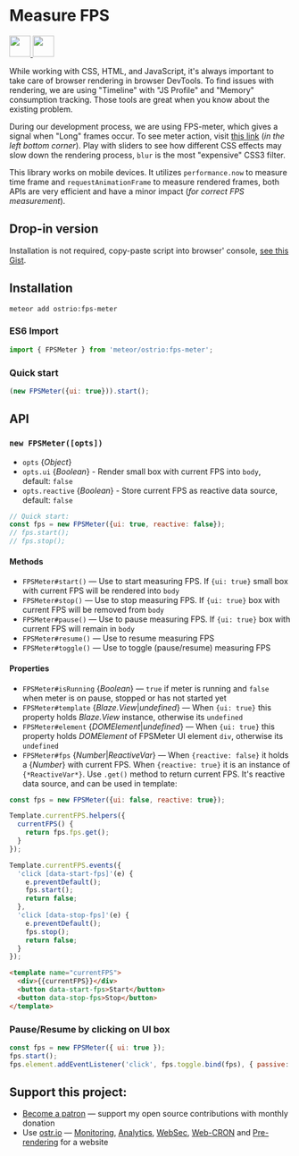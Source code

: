 # Measure FPS

<a href="https://www.patreon.com/bePatron?u=20396046">
  <img src="https://c5.patreon.com/external/logo/become_a_patron_button@2x.png" height="38">
</a>

<a href="https://ostr.io/info/built-by-developers-for-developers">
  <img src="https://ostr.io/apple-touch-icon-60x60.png" height="38">
</a>

While working with CSS, HTML, and JavaScript, it's always important to take care of browser rendering in browser DevTools. To find issues with rendering, we are using "Timeline" with "JS Profile" and "Memory" consumption tracking. Those tools are great when you know about the existing problem.

During our development process, we are using FPS-meter, which gives a signal when "Long" frames occur. To see meter action, visit [this link](https://cssbuilder.veliovgroup.com) (*in the left bottom corner*). Play with sliders to see how different CSS effects may slow down the rendering process, `blur` is the most "expensive" CSS3 filter.

This library works on mobile devices. It utilizes `performance.now` to measure time frame and `requestAnimationFrame` to measure rendered frames, both APIs are very efficient and have a minor impact (*for correct FPS measurement*).

## Drop-in version

Installation is not required, copy-paste script into browser' console, [see this Gist](https://gist.github.com/dr-dimitru/dcf0456c9c3d691e373a1adec8d60e16).

## Installation

```shell
meteor add ostrio:fps-meter
```

### ES6 Import

```js
import { FPSMeter } from 'meteor/ostrio:fps-meter';
```

### Quick start

```js
(new FPSMeter({ui: true})).start();
```

## API

### `new FPSMeter([opts])`

- `opts` {*Object*}
- `opts.ui` {*Boolean*} - Render small box with current FPS into `body`, default: `false`
- `opts.reactive` {*Boolean*} - Store current FPS as reactive data source, default: `false`

```js
// Quick start:
const fps = new FPSMeter({ui: true, reactive: false});
// fps.start();
// fps.stop();
```

#### Methods

- `FPSMeter#start()` — Use to start measuring FPS. If `{ui: true}` small box with current FPS will be rendered into `body`
- `FPSMeter#stop()` — Use to stop measuring FPS. If `{ui: true}` box with current FPS will be removed from `body`
- `FPSMeter#pause()` — Use to pause measuring FPS. If `{ui: true}` box with current FPS will remain in `body`
- `FPSMeter#resume()` — Use to resume measuring FPS
- `FPSMeter#toggle()` — Use to toggle (pause/resume) measuring FPS

#### Properties

- `FPSMeter#isRunning` {*Boolean*} — `true` if meter is running and `false` when meter is on pause, stopped or has not started yet
- `FPSMeter#template` {*Blaze.View*|*undefined*} — When `{ui: true}` this property holds *Blaze.View* instance, otherwise its `undefined`
- `FPSMeter#element` {*DOMElement*|*undefined*} — When `{ui: true}` this property holds *DOMElement* of FPSMeter UI element `div`, otherwise its `undefined`
- `FPSMeter#fps` {*Number*|*ReactiveVar*} — When `{reactive: false}` it holds a {*Number*} with current FPS. When `{reactive: true}` it is an instance of `{*ReactiveVar*}`. Use `.get()` method to return current FPS. It's reactive data source, and can be used in template:

```js
const fps = new FPSMeter({ui: false, reactive: true});

Template.currentFPS.helpers({
  currentFPS() {
    return fps.fps.get();
  }
});

Template.currentFPS.events({
  'click [data-start-fps]'(e) {
    e.preventDefault();
    fps.start();
    return false;
  },
  'click [data-stop-fps]'(e) {
    e.preventDefault();
    fps.stop();
    return false;
  }
});
```

```html
<template name="currentFPS">
  <div>{{currentFPS}}</div>
  <button data-start-fps>Start</button>
  <button data-stop-fps>Stop</button>
</template>
```

### Pause/Resume by clicking on UI box

```js
const fps = new FPSMeter({ ui: true });
fps.start();
fps.element.addEventListener('click', fps.toggle.bind(fps), { passive: true, capture: false });
```

## Support this project:

- [Become a patron](https://www.patreon.com/bePatron?u=20396046) — support my open source contributions with monthly donation
- Use [ostr.io](https://ostr.io) — [Monitoring](https://snmp-monitoring.com), [Analytics](https://ostr.io/info/web-analytics), [WebSec](https://domain-protection.info), [Web-CRON](https://web-cron.info) and [Pre-rendering](https://prerendering.com) for a website
